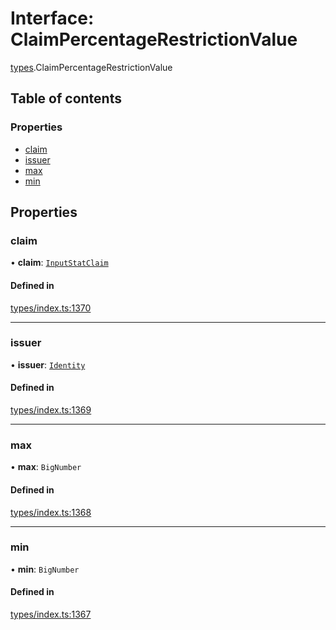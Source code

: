 # Interface: ClaimPercentageRestrictionValue

[types](../wiki/types).ClaimPercentageRestrictionValue

## Table of contents

### Properties

- [claim](../wiki/types.ClaimPercentageRestrictionValue#claim)
- [issuer](../wiki/types.ClaimPercentageRestrictionValue#issuer)
- [max](../wiki/types.ClaimPercentageRestrictionValue#max)
- [min](../wiki/types.ClaimPercentageRestrictionValue#min)

## Properties

### claim

• **claim**: [`InputStatClaim`](../wiki/types#inputstatclaim)

#### Defined in

[types/index.ts:1370](https://github.com/PolymeshAssociation/polymesh-sdk/blob/3d14e829/src/types/index.ts#L1370)

___

### issuer

• **issuer**: [`Identity`](../wiki/api.entities.Identity.Identity)

#### Defined in

[types/index.ts:1369](https://github.com/PolymeshAssociation/polymesh-sdk/blob/3d14e829/src/types/index.ts#L1369)

___

### max

• **max**: `BigNumber`

#### Defined in

[types/index.ts:1368](https://github.com/PolymeshAssociation/polymesh-sdk/blob/3d14e829/src/types/index.ts#L1368)

___

### min

• **min**: `BigNumber`

#### Defined in

[types/index.ts:1367](https://github.com/PolymeshAssociation/polymesh-sdk/blob/3d14e829/src/types/index.ts#L1367)

